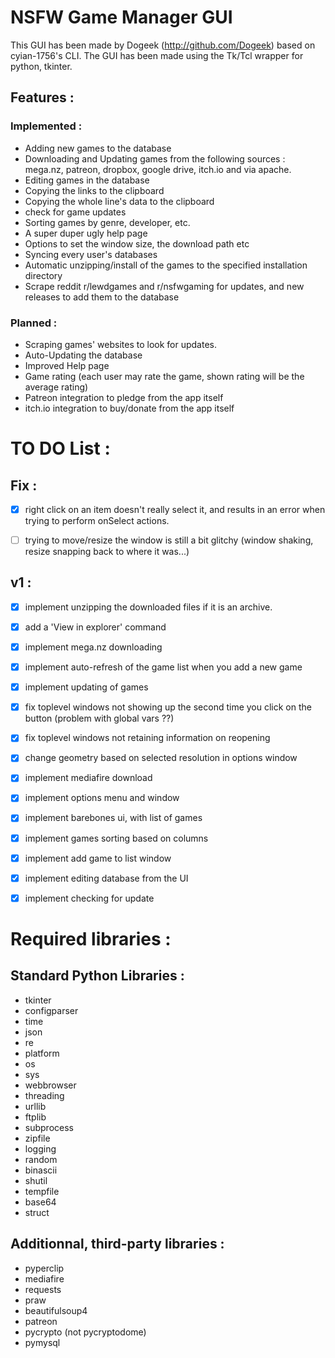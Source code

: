 # NSFW Game Manager GUI

This GUI has been made by Dogeek (http://github.com/Dogeek) based on cyian-1756's CLI.
The GUI has been made using the Tk/Tcl wrapper for python, tkinter.

## Features :

### Implemented :
- Adding new games to the database
- Downloading and Updating games from the following sources : mega.nz, patreon, dropbox, google drive, itch.io and via apache.
- Editing games in the database
- Copying the links to the clipboard
- Copying the whole line's data to the clipboard
- check for game updates
- Sorting games by genre, developer, etc.
- A super duper ugly help page
- Options to set the window size, the download path etc
- Syncing every user's databases
- Automatic unzipping/install of the games to the specified installation directory
- Scrape reddit r/lewdgames and r/nsfwgaming for updates, and new releases to add them to the database

### Planned :

- Scraping games' websites to look for updates.
- Auto-Updating the database
- Improved Help page
- Game rating (each user may rate the game, shown rating will be the average rating)
- Patreon integration to pledge from the app itself
- itch.io integration to buy/donate from the app itself

# TO DO List :

## Fix :

- [x] right click on an item doesn't really select it, and results in an error when trying to perform onSelect actions.
- [ ] trying to move/resize the window is still a bit glitchy (window shaking, resize snapping back to where it was...)



## v1 :
- [x] implement unzipping the downloaded files if it is an archive.
- [x] add a 'View in explorer' command
- [x] implement mega.nz downloading
- [x] implement auto-refresh of the game list when you add a new game
- [x] implement updating of games
- [x] fix toplevel windows not showing up the second time you click on the button (problem with global vars ??)
- [x] fix toplevel windows not retaining information on reopening
- [x] change geometry based on selected resolution in options window
- [x] implement mediafire download
- [x] implement options menu and window
- [x] implement barebones ui, with list of games
- [x] implement games sorting based on columns
- [x] implement add game to list window
- [x] implement editing database from the UI
- [x] implement checking for update


# Required libraries :

## Standard Python Libraries :

- tkinter
- configparser
- time
- json
- re
- platform
- os
- sys
- webbrowser
- threading
- urllib
- ftplib
- subprocess
- zipfile
- logging
- random
- binascii
- shutil
- tempfile
- base64
- struct

## Additionnal, third-party libraries :

- pyperclip
- mediafire
- requests
- praw
- beautifulsoup4
- patreon
- pycrypto (not pycryptodome)
- pymysql

